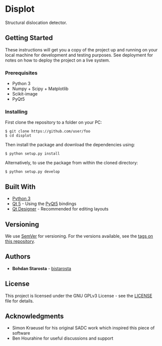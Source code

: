 # Displot

Structural dislocation detector.

## Getting Started

These instructions will get you a copy of the project up and running on your local machine for development and testing purposes. See deployment for notes on how to deploy the project on a live system.

### Prerequisites

* Python 3
* Numpy + Scipy + Matplotlib
* Scikit-image
* PyQt5

### Installing

First clone the repository to a folder on your PC:

```
$ git clone https://github.com/user/foo  
$ cd displot
```

Then install the package and download the dependencies using:

```
$ python setup.py install
```

Alternatively, to use the package from within the cloned directory:

```
$ python setup.py develop
```

## Built With

* [Python 3](https://www.python.org/)
* [Qt 5](http://doc.qt.io/qt-5/qt5-intro.html) - Using the [PyQt5](https://pypi.org/project/PyQt5/) bindings
* [Qt Designer](http://doc.qt.io/qt-5/qtdesigner-manual.html) - Recommended for editing layouts

## Versioning

We use [SemVer](http://semver.org/) for versioning. For the versions available, see the [tags on this repository](https://github.com/your/project/tags).

## Authors

* **Bohdan Starosta** - [bjstarosta](https://github.com/bjstarosta)

## License

This project is licensed under the GNU GPLv3 License - see the [LICENSE](LICENSE) file for details.

## Acknowledgments

* Simon Kraeusel for his original SADC work which inspired this piece of software
* Ben Hourahine for useful discussions and support
